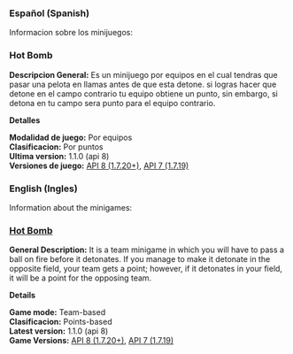 ### Español (Spanish)

Informacion sobre los minijuegos:

### **Hot Bomb**

**Descripcion General:**
    Es un minijuego por equipos en el cual tendras que pasar una pelota en llamas antes de que esta detone. si logras hacer que detone en el campo contrario tu equipo obtiene un punto, sin embargo, si detona en tu campo sera punto para el equipo contrario.

**Detalles**

**Modalidad de juego:** Por equipos\
**Clasificacion:** Por puntos\
**Ultima version:** 1.1.0 (api 8)\
**Versiones de juego:** [API 8 (1.7.20+)](https://github.com/SEBASTIAN2059/Mods-for-BombSquad/blob/main/Minigames/api%208%20(1.7.20%2B)/hot_bomb.py), [API 7 (1.7.19)](https://github.com/SEBASTIAN2059/Mods-for-BombSquad/blob/main/Minigames/api%207%20(1.7.19)/hot_bomb.py)

### English (Ingles)

Information about the minigames:

### **[Hot Bomb](https://github.com/SEBASTIAN2059/Mods-for-BombSquad/blob/main/Minigames/hot_bomb.py)**

**General Description:**
    It is a team minigame in which you will have to pass a ball on fire before it detonates. If you manage to make it detonate in the opposite field, your team gets a point; however, if it detonates in your field, it will be a point for the opposing team.


**Details**

**Game mode:** Team-based\
**Clasificacion:** Points-based\
**Latest version:** 1.1.0 (api 8)\
**Game Versions:** [API 8 (1.7.20+)](https://github.com/SEBASTIAN2059/Mods-for-BombSquad/blob/main/Minigames/api%208%20(1.7.20%2B)/hot_bomb.py), [API 7 (1.7.19)](https://github.com/SEBASTIAN2059/Mods-for-BombSquad/blob/main/Minigames/api%207%20(1.7.19)/hot_bomb.py)